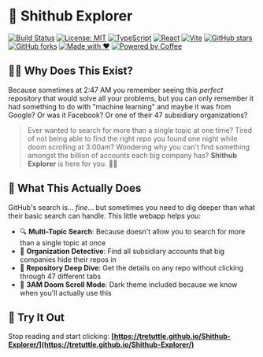 # 🤡 Shithub Explorer

[![Build Status](https://github.com/tretuttle/Shithub-Explorer/workflows/deploy/badge.svg)](https://github.com/tretuttle/Shithub-Explorer/actions)
[![License: MIT](https://img.shields.io/badge/License-MIT-yellow.svg)](https://opensource.org/licenses/MIT)
[![TypeScript](https://img.shields.io/badge/TypeScript-007ACC?style=flat&logo=typescript&logoColor=white)](https://www.typescriptlang.org/)
[![React](https://img.shields.io/badge/React-20232A?style=flat&logo=react&logoColor=61DAFB)](https://reactjs.org/)
[![Vite](https://img.shields.io/badge/Vite-646CFF?style=flat&logo=vite&logoColor=white)](https://vitejs.dev/)
[![GitHub stars](https://img.shields.io/github/stars/tretuttle/Shithub-Explorer?style=social)](https://github.com/tretuttle/Shithub-Explorer/stargazers)
[![GitHub forks](https://img.shields.io/github/forks/tretuttle/Shithub-Explorer?style=social)](https://github.com/tretuttle/Shithub-Explorer/network)
[![Made with ❤️](https://img.shields.io/badge/Made%20with-❤️-red.svg)](https://github.com/tretuttle/Shithub-Explorer)
[![Powered by Coffee](https://img.shields.io/badge/Powered%20by-Coffee-brown.svg)](https://buymeacoffee.com)

## 🤷‍♂️ Why Does This Exist?

Because sometimes at 2:47 AM you remember seeing this *perfect* repository that would solve all your problems, but you can only remember it had something to do with "machine learning" and maybe it was from Google? Or was it Facebook? Or one of their 47 subsidiary organizations?

> Ever wanted to search for more than a single topic at one time? Tired of not being able to find the right repo you found one night while doom scrolling at 3:00am? Wondering why you can't find something amongst the billion of accounts each big company has? **Shithub Explorer** is here for you. 🕵️‍♂️

## 🎯 What This Actually Does

GitHub's search is... *fine*... but sometimes you need to dig deeper than what their basic search can handle. This little webapp helps you:

- 🔍 **Multi-Topic Search**: Because doesn't allow you to search for more than a single topic at once
- 🏢 **Organization Detective**: Find all subsidiary accounts that big companies hide their repos in
- 🧭 **Repository Deep Dive**: Get the details on any repo without clicking through 47 different tabs
- 🌙 **3AM Doom Scroll Mode**: Dark theme included because we know when you'll actually use this

## 🚀 Try It Out

Stop reading and start clicking: **[https://tretuttle.github.io/Shithub-Explorer/](https://tretuttle.github.io/Shithub-Explorer/)**



